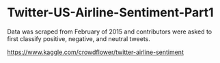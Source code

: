 # Twitter-US-Airline-Sentiment-Part1

Data was scraped from February of 2015 and contributors were asked to first classify positive, negative, and neutral tweets.


https://www.kaggle.com/crowdflower/twitter-airline-sentiment
